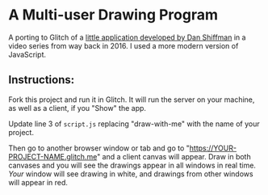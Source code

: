 # A Multi-user Drawing Program

A porting to Glitch of a [little application developed 
by Dan Shiffman](https://youtu.be/bjULmG8fqc8) in a video
series from way back in 2016. I used a more modern version 
of JavaScript.

## Instructions:

Fork this project and run it in Glitch. It will run
the server on your machine, as well as a client, if
you "Show" the app.

Update line 3 of `script.js` replacing "draw-with-me"
with the name of your project.

Then go to another browser window or tab and go to
"https://YOUR-PROJECT-NAME.glitch.me" and a client
canvas will appear. Draw in both canvases and you
will see the drawings appear in all windows in real
time. _Your_ window will see drawing in white, and
drawings from other windows will appear in red.
